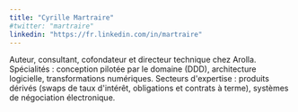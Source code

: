 ```yaml
---
title: "Cyrille Martraire"
#twitter: "martraire"
linkedin: "https://fr.linkedin.com/in/martraire"
---
```


Auteur, consultant, cofondateur et directeur technique chez Arolla. Spécialités : conception pilotée par le domaine (DDD), architecture logicielle, transformations numériques. 
Secteurs d'expertise : produits dérivés (swaps de taux d'intérêt, obligations et contrats à terme), systèmes de négociation électronique.